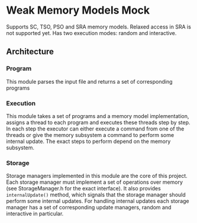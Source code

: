 # Weak Memory Models Mock

Supports SC, TSO, PSO and SRA memory models. Relaxed access in 
SRA is not supported yet. Has two execution modes: random and 
interactive.

## Architecture

### Program

This module parses the input file and returns a set of corresponding 
programs

### Execution

This module takes a set of programs and a memory model 
implementation, assigns a thread to each program and executes these threads step
by step. In each step the executor can either execute a command from one of the
threads or give the memory subsystem a command to perform some internal update.
The exact steps to perform depend on the memory subsystem.

### Storage

Storage managers implemented in this module are the core of this 
project. Each storage manager must implement a set of operations over
memory (see StorageManager.h for the exact interface). It also provides
`internalUpdate()` method, which signals that the storage manager should
perform some internal updates. For handling internal updates each storage
manager has a set of corresponding update managers, random and interactive 
in particular.